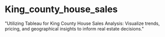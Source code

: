# King_county_house_sales
 "Utilizing Tableau for King County House Sales Analysis: Visualize trends, pricing, and geographical insights to inform real estate decisions."
